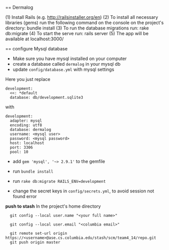 == Dermalog

(1) Install Rails (e.g. http://railsinstaller.org/en)
(2) To install all necessary libraries (gems) run the following command on the console on the project's directory:
  bundle install
(3) To run the database migrations run:
  rake db:migrate
(4) To start the serve run:
  rails server
(5) The app will be available at localhost:3000/

== configure Mysql database

* Make sure you have mysql installed on your computer
* create a database called `dermalog` in your mysql db
* update `config/database.yml` with mysql settings

Here you just replace
```
development:
  <<: *default
  database: db/development.sqlite3
```
with
```
development:
  adapter: mysql
  encoding: utf8
  database: dermalog
  username: <mysql user>
  password: <mysql password>
  host: localhost
  port: 3306
  pool: 10
```

* add `gem 'mysql', '~> 2.9.1'` to the gemfile
* run `bundle install`
* run `rake db:migrate RAILS_ENV=development`

* change the secret keys in `config/secrets.yml`, to avoid session not found error

**push to stash**
In the project's home directory
```
  git config --local user.name "<your full name>"

  git config --local user.email "<columbia email>"

  git remote set-url origin https://<username>@ase.cs.columbia.edu/stash/scm/team4_14/repo.git
  git push origin master
```
